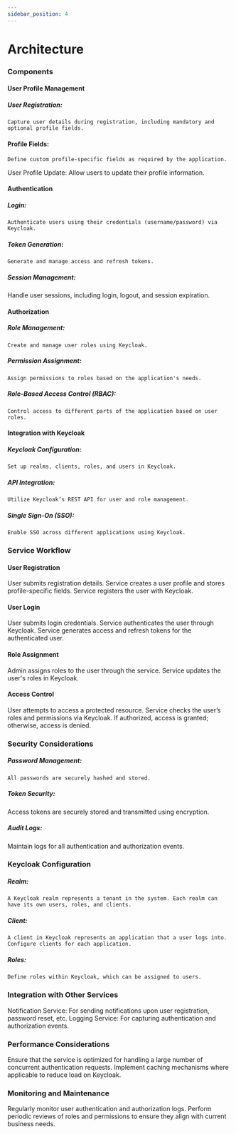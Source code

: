 ```yaml
---
sidebar_position: 4
---
```


# Architecture

### Components
#### User Profile Management

##### User Registration:
    Capture user details during registration, including mandatory and optional profile fields.
#### Profile Fields:
    Define custom profile-specific fields as required by the application.
User Profile Update: Allow users to update their profile information.

#### Authentication

##### Login:
    Authenticate users using their credentials (username/password) via Keycloak.
##### Token Generation:
    Generate and manage access and refresh tokens.
##### Session Management:
Handle user sessions, including login, logout, and session expiration.

#### Authorization

##### Role Management:
    Create and manage user roles using Keycloak.
##### Permission Assignment:
    Assign permissions to roles based on the application's needs.
##### Role-Based Access Control (RBAC):
    Control access to different parts of the application based on user roles.

#### Integration with Keycloak

##### Keycloak Configuration:
    Set up realms, clients, roles, and users in Keycloak.
##### API Integration:
    Utilize Keycloak’s REST API for user and role management.
##### Single Sign-On (SSO):
    Enable SSO across different applications using Keycloak.

### Service Workflow
#### User Registration
User submits registration details.
Service creates a user profile and stores profile-specific fields.
Service registers the user with Keycloak.

#### User Login

User submits login credentials.
Service authenticates the user through Keycloak.
Service generates access and refresh tokens for the authenticated user.

#### Role Assignment

Admin assigns roles to the user through the service.
Service updates the user's roles in Keycloak.

#### Access Control

User attempts to access a protected resource.
Service checks the user’s roles and permissions via Keycloak.
If authorized, access is granted; otherwise, access is denied.

### Security Considerations
##### Password Management:
    All passwords are securely hashed and stored.
##### Token Security:
Access tokens are securely stored and transmitted using encryption.
##### Audit Logs:
Maintain logs for all authentication and authorization events.

### Keycloak Configuration
##### Realm:
    A Keycloak realm represents a tenant in the system. Each realm can have its own users, roles, and clients.
##### Client:
    A client in Keycloak represents an application that a user logs into. Configure clients for each application.
##### Roles:
    Define roles within Keycloak, which can be assigned to users.

### Integration with Other Services
Notification Service: For sending notifications upon user registration, password reset, etc.
Logging Service: For capturing authentication and authorization events.

### Performance Considerations
Ensure that the service is optimized for handling a large number of concurrent authentication requests.
Implement caching mechanisms where applicable to reduce load on Keycloak.

### Monitoring and Maintenance
Regularly monitor user authentication and authorization logs.
Perform periodic reviews of roles and permissions to ensure they align with current business needs.